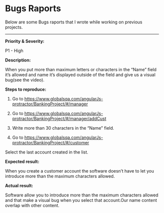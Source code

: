 # Bugs Raports

Below are some Bugs raports that I wrote while working on previous projects.

------

**Priority & Severity:**

P1 - High

**Description:**

When you put more than maximum letters or characters in the “Name” field it’s allowed and name it’s displayed outside of the field and give us a visual bug(see the video).

**Steps to reproduce:**

1. Go to https://www.globalsqa.com/angularJs-protractor/BankingProject/#/manager

2. Go to  https://www.globalsqa.com/angularJs-protractor/BankingProject/#/manager/addCust

3. Write more than 30 characters in the “Name” field.

4. Go to https://www.globalsqa.com/angularJs-protractor/BankingProject/#/customer

Select the last account created in the list.

**Expected result:**

When you create a customer account the software doesn’t have to let you introduce more than the maximum characters allowed.

**Actual result:**

Software allow you to introduce more than the maximum characters allowed and that make a visual bug when you select that account.Our name content overlap with other content.

